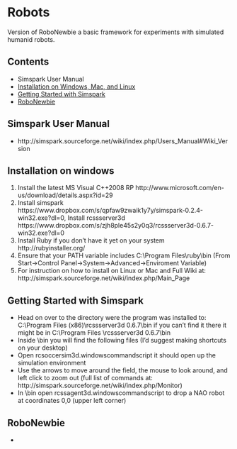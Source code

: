 <h1>Robots</h1>
Version of RoboNewbie a basic framework for experiments with simulated humanid robots.  

<h2>Contents </h2>
<ul>
<li></a href="manual">Simspark User Manual</a></li>
<li><a href="windows">Installation on Windows, Mac, and Linux</a></li>
<li><a href="started">Getting Started with Simspark</a></li>
<li><a href="robot">RoboNewbie</a></li>
</ul>

<h2 id="manual">Simspark User Manual</h2>
<ul>
<li>http://simspark.sourceforge.net/wiki/index.php/Users_Manual#Wiki_Version </li>
</ul>

<h2 id="windows">Installation on windows</h2>
<ol>
<li>Install the latest MS Visual C++2008 RP http://www.microsoft.com/en-us/download/details.aspx?id=29</li>
<li>Install simspark https://www.dropbox.com/s/qpfaw9zwaik1y7y/simspark-0.2.4-win32.exe?dl=0, Install rcssserver3d https://www.dropbox.com/s/zjh8ple45s2y0q3/rcssserver3d-0.6.7-win32.exe?dl=0</li>
<li>Install Ruby if you don’t have it yet on your system http://rubyinstaller.org/ </li>
<li>Ensure that your PATH variable includes C:\Program Files\ruby\bin (From Start->Control Panel->System->Advanced->Enviroment Variable)</li>
<li>For instruction on how to install on Linux or Mac and Full Wiki at: http://simspark.sourceforge.net/wiki/index.php/Main_Page</li>
</ol>

<h2 id="started">Getting Started with Simspark</h2>
<ul>
<li>Head on over to the directory were the program was installed to: C:\Program Files (x86)\rcssserver3d 0.6.7\bin if you can’t find it there it might be in C:\Program Files \rcssserver3d 0.6.7\bin</li>
<li>Inside \bin you will find the following files (I’d suggest making shortcuts on your desktop) </li>
<li>Open rcsoccersim3d.windowscommandscript it should open up the simulation environment </li>
<li>Use the arrows to move around the field, the mouse to look around, and left click to zoom out (full list of commands at: http://simspark.sourceforge.net/wiki/index.php/Monitor)</li>
<li>In \bin open rcssagent3d.windowscommandscript to drop a NAO robot at coordinates 0,0 (upper left corner) </li>
</ul>

<h2 id="robot">RoboNewbie</h2>
<ul>
<li></li>
</ul>
